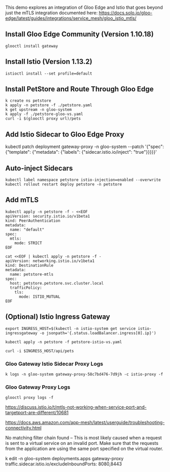 This demo explores an integration of Gloo Edge and Istio that goes beyond just the mTLS integration documented here:
https://docs.solo.io/gloo-edge/latest/guides/integrations/service_mesh/gloo_istio_mtls/

## Install Gloo Edge Community (Version 1.10.18)

```
glooctl install gateway
```

## Install Istio (Version 1.13.2)

```
istioctl install --set profile=default
```

## Install PetStore and Route Through Gloo Edge

```
k create ns petstore
k apply -n petstore -f ./petstore.yaml
k get upstream -n gloo-system
k apply -f ./petstore-gloo-vs.yaml
curl -i $(glooctl proxy url)/pets
```

## Add Istio Sidecar to Gloo Edge Proxy

kubectl patch deployment gateway-proxy -n gloo-system --patch '{"spec": {"template": {"metadata": {"labels": {"sidecar.istio.io/inject": "true"}}}}}'

## Auto-inject Sidecars

```
kubectl label namespace petstore istio-injection=enabled --overwrite
kubectl rollout restart deploy petstore -n petstore
```

## Add mTLS

```
kubectl apply -n petstore -f - <<EOF
apiVersion: security.istio.io/v1beta1
kind: PeerAuthentication
metadata:
  name: "default"
spec:
  mtls:
    mode: STRICT
EOF
```


```
cat <<EOF | kubectl apply -n petstore -f -
apiVersion: networking.istio.io/v1beta1
kind: DestinationRule
metadata:
  name: petstore-mtls
spec:
  host: petstore.petstore.svc.cluster.local
  trafficPolicy:
    tls:
      mode: ISTIO_MUTUAL
EOF
```

## (Optional) Istio Ingress Gateway

```
export INGRESS_HOST=$(kubectl -n istio-system get service istio-ingressgateway -o jsonpath='{.status.loadBalancer.ingress[0].ip}')

kubectl apply -n petstore -f petstore-istio-vs.yaml

curl -i $INGRESS_HOST/api/pets
```

### Gloo Gateway Istio Sidecar Proxy Logs

```
k logs -n gloo-system gateway-proxy-58c7bd476-7d9jh -c istio-proxy -f
```

### Gloo Gateway Proxy Logs

```
glooctl proxy logs -f
```








https://discuss.istio.io/t/mtls-not-working-when-service-port-and-targetport-are-different/10681

https://docs.aws.amazon.com/app-mesh/latest/userguide/troubleshooting-connectivity.html

No matching filter chain found – This is most likely caused when a request is sent to a virtual service on an invalid port. Make sure that the requests from the application are using the same port specified on the virtual router.





k edit -n gloo-system deployments.apps gateway-proxy
traffic.sidecar.istio.io/excludeInboundPorts: 8080,8443
